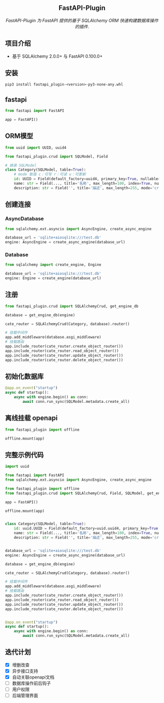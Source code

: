 <h2 align="center">
  FastAPI-Plugin
</h2>
<p align="center">
    <em>FastAPI-Plugin 为 FastAPI 提供的基于 SQLAlchemy ORM 快速构建数据库操作的插件.</em><br/>
</p>

## 项目介绍
 - 基于 SQLAlchemy 2.0.0+ 与 FastAPI 0.100.0+

## 安装
```shell
pip3 install fastapi_plugin-<version>-py3-none-any.whl
```

## fastapi
```python
from fastapi import FastAPI

app = FastAPI()
```

## ORM模型
```python
from uuid import UUID, uuid4

from fastapi_plugin.crud import SQLModel, Field

# 继承 SQLModel
class Category(SQLModel, table=True):
    # mode 取值 c：可写 r：可读 u：可更新
    id: UUID = Field(default_factory=uuid4, primary_key=True, nullable=False, mode='r')
    name: str = Field(..., title='名称', max_length=100, index=True, nullable=False, mode='cr')
    description: str = Field('', title='描述', max_length=255, mode='cru')
```

## 创建连接
### AsyncDatabase
```python
from sqlalchemy.ext.asyncio import AsyncEngine, create_async_engine

database_url = 'sqlite+aiosqlite:///test.db'
engine: AsyncEngine = create_async_engine(database_url)
```

### Database
```python
from sqlalchemy import create_engine, Engine

database_url = 'sqlite+aiosqlite:///test.db'
engine: Engine = create_engine(database_url)
```

## 注册
```python
from fastapi_plugin.crud import SQLAlchemyCrud, get_engine_db

database = get_engine_db(engine)

cate_router = SQLAlchemyCrud(Category, database).router()

# 挂载中间件
app.add_middleware(database.asgi_middleware)
# 挂载路由
app.include_router(cate_router.create_object_router())
app.include_router(cate_router.read_object_router())
app.include_router(cate_router.update_object_router())
app.include_router(cate_router.delete_object_router())
```

## 初始化数据库
```python
@app.on_event("startup")
async def startup():
    async with engine.begin() as conn:
        await conn.run_sync(SQLModel.metadata.create_all)
```

## 离线挂载 openapi
```python
from fastapi_plugin import offline

offline.mount(app)
```

## 完整示例代码
```python
import uuid

from fastapi import FastAPI
from sqlalchemy.ext.asyncio import AsyncEngine, create_async_engine

from fastapi_plugin import offline
from fastapi_plugin.crud import SQLAlchemyCrud, Field, SQLModel, get_engine_db

app = FastAPI()

offline.mount(app)


class Category(SQLModel, table=True):
    id: uuid.UUID = Field(default_factory=uuid.uuid4, primary_key=True, nullable=False, mode='r')
    name: str = Field(..., title='名称', max_length=100, index=True, nullable=False, mode='cr')
    description: str = Field('', title='描述', max_length=255, mode='cru')


database_url = 'sqlite+aiosqlite:///test.db'
engine: AsyncEngine = create_async_engine(database_url)

database = get_engine_db(engine)

cate_router = SQLAlchemyCrud(Category, database).router()

# 挂载中间件
app.add_middleware(database.asgi_middleware)
# 挂载路由
app.include_router(cate_router.create_object_router())
app.include_router(cate_router.read_object_router())
app.include_router(cate_router.update_object_router())
app.include_router(cate_router.delete_object_router())


@app.on_event("startup")
async def startup():
    async with engine.begin() as conn:
        await conn.run_sync(SQLModel.metadata.create_all)

```

## 迭代计划
- [x] 增删改查
- [x] 异步接口支持
- [x] 自动关联openapi文档
- [ ] 数据库操作前后钩子
- [ ] 用户权限
- [ ] 后端管理界面